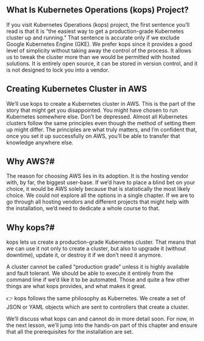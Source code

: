 ## What Is Kubernetes Operations (kops) Project?

If you visit Kubernetes Operations (kops) project, the first sentence you’ll read is that it is “the easiest way to get a production-grade Kubernetes cluster up and running.” That sentence is accurate only if we exclude Google Kubernetes Engine (GKE). We prefer kops since it provides a good level of simplicity without taking away the control of the process. It allows us to tweak the cluster more than we would be permitted with hosted solutions. It is entirely open source, it can be stored in version control, and it is not designed to lock you into a vendor.

## Creating Kubernetes Cluster in AWS

We’ll use kops to create a Kubernetes cluster in AWS. This is the part of the story that might get you disappointed. You might have chosen to run Kubernetes somewhere else. Don’t be depressed. Almost all Kubernetes clusters follow the same principles even though the method of setting them up might differ. The principles are what truly matters, and I’m confident that, once you set it up successfully on AWS, you’ll be able to transfer that knowledge anywhere else.

## Why AWS?#
The reason for choosing AWS lies in its adoption. It is the hosting vendor with, by far, the biggest user-base. If we’d have to place a blind bet on your choice, it would be AWS solely because that is statistically the most likely choice. We could not explore all the options in a single chapter. If we are to go through all hosting vendors and different projects that might help with the installation, we’d need to dedicate a whole course to that.

## Why kops?#
kops lets us create a production-grade Kubernetes cluster. That means that we can use it not only to create a cluster, but also to upgrade it (without downtime), update it, or destroy it if we don’t need it anymore. 

A cluster cannot be called “production grade” unless it is highly available and fault tolerant. We should be able to execute it entirely from the command line if we’d like it to be automated. Those and quite a few other things are what kops provides, and what makes it great.

👉 kops follows the same philosophy as Kubernetes. We create a set of JSON or YAML objects which are sent to controllers that create a cluster.

We’ll discuss what kops can and cannot do in more detail soon. For now, in the next lesson, we’ll jump into the hands-on part of this chapter and ensure that all the prerequisites for the installation are set.
